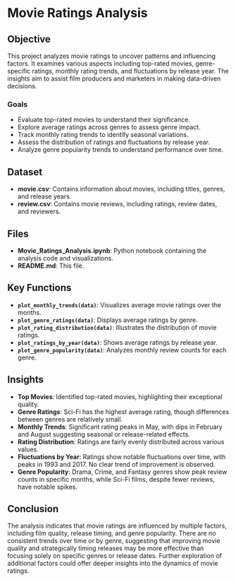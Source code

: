 # Movie Ratings Analysis

## Objective

This project analyzes movie ratings to uncover patterns and influencing factors. It examines various aspects including top-rated movies, genre-specific ratings, monthly rating trends, and fluctuations by release year. The insights aim to assist film producers and marketers in making data-driven decisions.

### Goals
- Evaluate top-rated movies to understand their significance.
- Explore average ratings across genres to assess genre impact.
- Track monthly rating trends to identify seasonal variations.
- Assess the distribution of ratings and fluctuations by release year.
- Analyze genre popularity trends to understand performance over time.

## Dataset
- **movie.csv**: Contains information about movies, including titles, genres, and release years.
- **review.csv**: Contains movie reviews, including ratings, review dates, and reviewers.

## Files
- **Movie_Ratings_Analysis.ipynb**: Python notebook containing the analysis code and visualizations.
- **README.md**: This file.

## Key Functions
- **`plot_monthly_trends(data)`**: Visualizes average movie ratings over the months.
- **`plot_genre_ratings(data)`**: Displays average ratings by genre.
- **`plot_rating_distribution(data)`**: Illustrates the distribution of movie ratings.
- **`plot_ratings_by_year(data)`**: Shows average ratings by release year.
- **`plot_genre_popularity(data)`**: Analyzes monthly review counts for each genre.

## Insights
- **Top Movies**: Identified top-rated movies, highlighting their exceptional quality.
- **Genre Ratings**: Sci-Fi has the highest average rating, though differences between genres are relatively small.
- **Monthly Trends**: Significant rating peaks in May, with dips in February and August suggesting seasonal or release-related effects.
- **Rating Distribution**: Ratings are fairly evenly distributed across various values.
- **Fluctuations by Year**: Ratings show notable fluctuations over time, with peaks in 1993 and 2017. No clear trend of improvement is observed.
- **Genre Popularity**: Drama, Crime, and Fantasy genres show peak review counts in specific months, while Sci-Fi films, despite fewer reviews, have notable spikes.

## Conclusion

The analysis indicates that movie ratings are influenced by multiple factors, including film quality, release timing, and genre popularity. There are no consistent trends over time or by genre, suggesting that improving movie quality and strategically timing releases may be more effective than focusing solely on specific genres or release dates. Further exploration of additional factors could offer deeper insights into the dynamics of movie ratings.
